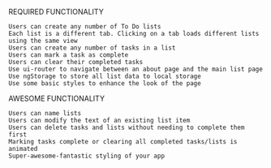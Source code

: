 REQUIRED FUNCTIONALITY

    Users can create any number of To Do lists
    Each list is a different tab. Clicking on a tab loads different lists using the same view
    Users can create any number of tasks in a list
    Users can mark a task as complete
    Users can clear their completed tasks
    Use ui-router to navigate between an about page and the main list page
    Use ngStorage to store all list data to local storage
    Use some basic styles to enhance the look of the page

AWESOME FUNCTIONALITY

    Users can name lists
    Users can modify the text of an existing list item
    Users can delete tasks and lists without needing to complete them first
    Marking tasks complete or clearing all completed tasks/lists is animated
    Super-awesome-fantastic styling of your app